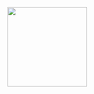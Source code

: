 <a href="https://github.com/imysh578"><img align="center" style="height:180px" src="https://github-readme-stats.vercel.app/api/top-langs/?username=pyh-uuhc&layout=compact&theme=nord&hide_border=true" /></a>
